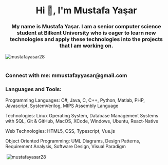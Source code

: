 <h1 align="center">Hi 👋, I'm Mustafa Yaşar</h1>
<h3 align="center">My name is Mustafa Yaşar. I am a senior computer science student at Bilkent University who is eager to learn new technologies and apply these technologies into the projects that I am working on.</h3>

<p align="left"> <img src="https://komarev.com/ghpvc/?username=mustafayasar28&label=Profile%20views&color=0e75b6&style=flat" alt="mustafayasar28" /> </p>


#


<h3 align="left">Connect with me: mmustafayyasar@gmail.com</h3>

<h3 align="left">Languages and Tools:</h3>
<p>
Programming Languages: C#, Java, C, C++, Python, Matlab, PHP, Javascript,  SystemVerilog, MIPS Assembly Language
</p>
<p>
Technologies: Linux Operating System, Database Management Systems with SQL, Git & GitHub, MacOS, XCode, Windows, Ubuntu, React-Native
</p>
<p>
Web Technologies: HTML5, CSS, Typescript, Vue.js
</p>
<p>
Object Oriented Programming: UML Diagrams, Design Patterns, Requirement Analysis, Software Design, Visual Paradigm
</p>


<p>&nbsp;<img align="center" src="https://github-readme-stats.vercel.app/api?username=mustafayasar28&show_icons=true&locale=en" alt="mustafayasar28" /></p>
